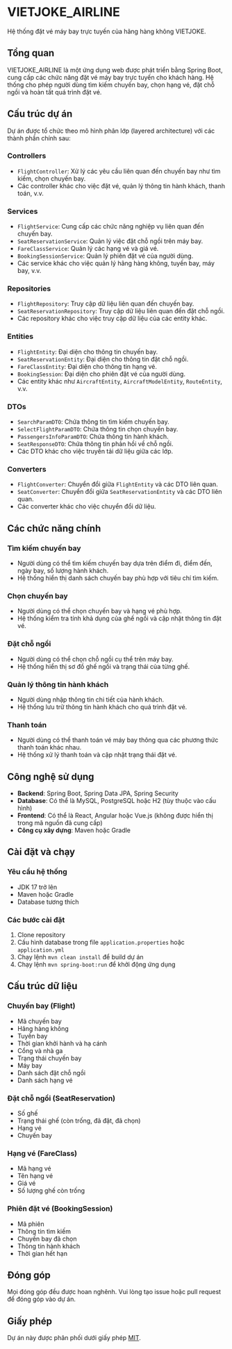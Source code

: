 # VIETJOKE_AIRLINE

Hệ thống đặt vé máy bay trực tuyến của hãng hàng không VIETJOKE.

## Tổng quan

VIETJOKE_AIRLINE là một ứng dụng web được phát triển bằng Spring Boot, cung cấp các chức năng đặt vé máy bay trực tuyến cho khách hàng. Hệ thống cho phép người dùng tìm kiếm chuyến bay, chọn hạng vé, đặt chỗ ngồi và hoàn tất quá trình đặt vé.

## Cấu trúc dự án

Dự án được tổ chức theo mô hình phân lớp (layered architecture) với các thành phần chính sau:

### Controllers
- `FlightController`: Xử lý các yêu cầu liên quan đến chuyến bay như tìm kiếm, chọn chuyến bay.
- Các controller khác cho việc đặt vé, quản lý thông tin hành khách, thanh toán, v.v.

### Services
- `FlightService`: Cung cấp các chức năng nghiệp vụ liên quan đến chuyến bay.
- `SeatReservationService`: Quản lý việc đặt chỗ ngồi trên máy bay.
- `FareClassService`: Quản lý các hạng vé và giá vé.
- `BookingSessionService`: Quản lý phiên đặt vé của người dùng.
- Các service khác cho việc quản lý hãng hàng không, tuyến bay, máy bay, v.v.

### Repositories
- `FlightRepository`: Truy cập dữ liệu liên quan đến chuyến bay.
- `SeatReservationRepository`: Truy cập dữ liệu liên quan đến đặt chỗ ngồi.
- Các repository khác cho việc truy cập dữ liệu của các entity khác.

### Entities
- `FlightEntity`: Đại diện cho thông tin chuyến bay.
- `SeatReservationEntity`: Đại diện cho thông tin đặt chỗ ngồi.
- `FareClassEntity`: Đại diện cho thông tin hạng vé.
- `BookingSession`: Đại diện cho phiên đặt vé của người dùng.
- Các entity khác như `AircraftEntity`, `AircraftModelEntity`, `RouteEntity`, v.v.

### DTOs
- `SearchParamDTO`: Chứa thông tin tìm kiếm chuyến bay.
- `SelectFlightParamDTO`: Chứa thông tin chọn chuyến bay.
- `PassengersInfoParamDTO`: Chứa thông tin hành khách.
- `SeatResponseDTO`: Chứa thông tin phản hồi về chỗ ngồi.
- Các DTO khác cho việc truyền tải dữ liệu giữa các lớp.

### Converters
- `FlightConverter`: Chuyển đổi giữa `FlightEntity` và các DTO liên quan.
- `SeatConverter`: Chuyển đổi giữa `SeatReservationEntity` và các DTO liên quan.
- Các converter khác cho việc chuyển đổi dữ liệu.

## Các chức năng chính

### Tìm kiếm chuyến bay
- Người dùng có thể tìm kiếm chuyến bay dựa trên điểm đi, điểm đến, ngày bay, số lượng hành khách.
- Hệ thống hiển thị danh sách chuyến bay phù hợp với tiêu chí tìm kiếm.

### Chọn chuyến bay
- Người dùng có thể chọn chuyến bay và hạng vé phù hợp.
- Hệ thống kiểm tra tính khả dụng của ghế ngồi và cập nhật thông tin đặt vé.

### Đặt chỗ ngồi
- Người dùng có thể chọn chỗ ngồi cụ thể trên máy bay.
- Hệ thống hiển thị sơ đồ ghế ngồi và trạng thái của từng ghế.

### Quản lý thông tin hành khách
- Người dùng nhập thông tin chi tiết của hành khách.
- Hệ thống lưu trữ thông tin hành khách cho quá trình đặt vé.

### Thanh toán
- Người dùng có thể thanh toán vé máy bay thông qua các phương thức thanh toán khác nhau.
- Hệ thống xử lý thanh toán và cập nhật trạng thái đặt vé.

## Công nghệ sử dụng

- **Backend**: Spring Boot, Spring Data JPA, Spring Security
- **Database**: Có thể là MySQL, PostgreSQL hoặc H2 (tùy thuộc vào cấu hình)
- **Frontend**: Có thể là React, Angular hoặc Vue.js (không được hiển thị trong mã nguồn đã cung cấp)
- **Công cụ xây dựng**: Maven hoặc Gradle

## Cài đặt và chạy

### Yêu cầu hệ thống
- JDK 17 trở lên
- Maven hoặc Gradle
- Database tương thích

### Các bước cài đặt
1. Clone repository
2. Cấu hình database trong file `application.properties` hoặc `application.yml`
3. Chạy lệnh `mvn clean install` để build dự án
4. Chạy lệnh `mvn spring-boot:run` để khởi động ứng dụng

## Cấu trúc dữ liệu

### Chuyến bay (Flight)
- Mã chuyến bay
- Hãng hàng không
- Tuyến bay
- Thời gian khởi hành và hạ cánh
- Cổng và nhà ga
- Trạng thái chuyến bay
- Máy bay
- Danh sách đặt chỗ ngồi
- Danh sách hạng vé

### Đặt chỗ ngồi (SeatReservation)
- Số ghế
- Trạng thái ghế (còn trống, đã đặt, đã chọn)
- Hạng vé
- Chuyến bay

### Hạng vé (FareClass)
- Mã hạng vé
- Tên hạng vé
- Giá vé
- Số lượng ghế còn trống

### Phiên đặt vé (BookingSession)
- Mã phiên
- Thông tin tìm kiếm
- Chuyến bay đã chọn
- Thông tin hành khách
- Thời gian hết hạn

## Đóng góp

Mọi đóng góp đều được hoan nghênh. Vui lòng tạo issue hoặc pull request để đóng góp vào dự án.

## Giấy phép

Dự án này được phân phối dưới giấy phép [MIT](LICENSE). 